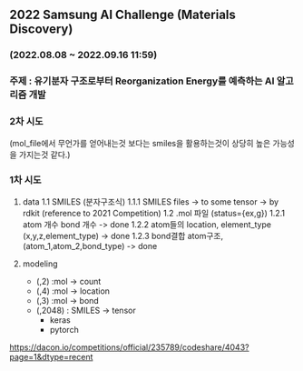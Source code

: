 ## 2022 Samsung AI Challenge (Materials Discovery)
### (2022.08.08 ~ 2022.09.16 11:59)
### 주제 : 유기분자 구조로부터 Reorganization Energy를 예측하는 AI 알고리즘 개발

### 2차 시도
(mol_file에서 무언가를 얻어내는것 보다는 smiles을 활용하는것이 상당히 높은 가능성을 가지는것 같다.)


### 1차 시도
1. data
    1.1 SMILES (분자구조식)
		1.1.1 SMILES files -> to some tensor
			-> by rdkit (reference to 2021 Competition)
    1.2 .mol 파일 (status={ex,g}) 
        1.2.1 atom 개수 bond 개수 -> done
        1.2.2 atom들의 location, element_type (x,y,z,element_type) -> done
        1.2.3 bond결합 atom구조, (atom_1,atom_2,bond_type) -> done

2. modeling
	- (,2) :mol -> count
	- (,4) :mol -> location
	- (,3) :mol ->  bond
	- (,2048) : SMILES -> tensor
		- keras
		- pytorch

https://dacon.io/competitions/official/235789/codeshare/4043?page=1&dtype=recent


